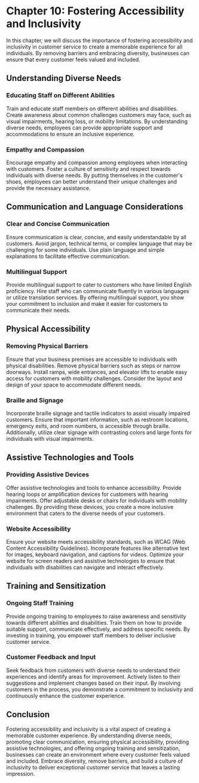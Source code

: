 Chapter 10: Fostering Accessibility and Inclusivity
===================================================

In this chapter, we will discuss the importance of fostering accessibility and inclusivity in customer service to create a memorable experience for all individuals. By removing barriers and embracing diversity, businesses can ensure that every customer feels valued and included.

Understanding Diverse Needs
---------------------------

### Educating Staff on Different Abilities

Train and educate staff members on different abilities and disabilities. Create awareness about common challenges customers may face, such as visual impairments, hearing loss, or mobility limitations. By understanding diverse needs, employees can provide appropriate support and accommodations to ensure an inclusive experience.

### Empathy and Compassion

Encourage empathy and compassion among employees when interacting with customers. Foster a culture of sensitivity and respect towards individuals with diverse needs. By putting themselves in the customer's shoes, employees can better understand their unique challenges and provide the necessary assistance.

Communication and Language Considerations
-----------------------------------------

### Clear and Concise Communication

Ensure communication is clear, concise, and easily understandable by all customers. Avoid jargon, technical terms, or complex language that may be challenging for some individuals. Use plain language and simple explanations to facilitate effective communication.

### Multilingual Support

Provide multilingual support to cater to customers who have limited English proficiency. Hire staff who can communicate fluently in various languages or utilize translation services. By offering multilingual support, you show your commitment to inclusion and make it easier for customers to communicate their needs.

Physical Accessibility
----------------------

### Removing Physical Barriers

Ensure that your business premises are accessible to individuals with physical disabilities. Remove physical barriers such as steps or narrow doorways. Install ramps, wide entrances, and elevator lifts to enable easy access for customers with mobility challenges. Consider the layout and design of your space to accommodate different needs.

### Braille and Signage

Incorporate braille signage and tactile indicators to assist visually impaired customers. Ensure that important information, such as restroom locations, emergency exits, and room numbers, is accessible through braille. Additionally, utilize clear signage with contrasting colors and large fonts for individuals with visual impairments.

Assistive Technologies and Tools
--------------------------------

### Providing Assistive Devices

Offer assistive technologies and tools to enhance accessibility. Provide hearing loops or amplification devices for customers with hearing impairments. Offer adjustable desks or chairs for individuals with mobility challenges. By providing these devices, you create a more inclusive environment that caters to the diverse needs of your customers.

### Website Accessibility

Ensure your website meets accessibility standards, such as WCAG (Web Content Accessibility Guidelines). Incorporate features like alternative text for images, keyboard navigation, and captions for videos. Optimize your website for screen readers and assistive technologies to ensure that individuals with disabilities can navigate and interact effectively.

Training and Sensitization
--------------------------

### Ongoing Staff Training

Provide ongoing training to employees to raise awareness and sensitivity towards different abilities and disabilities. Train them on how to provide suitable support, communicate effectively, and address specific needs. By investing in training, you empower staff members to deliver inclusive customer service.

### Customer Feedback and Input

Seek feedback from customers with diverse needs to understand their experiences and identify areas for improvement. Actively listen to their suggestions and implement changes based on their input. By involving customers in the process, you demonstrate a commitment to inclusivity and continuously enhance the customer experience.

Conclusion
----------

Fostering accessibility and inclusivity is a vital aspect of creating a memorable customer experience. By understanding diverse needs, promoting clear communication, ensuring physical accessibility, providing assistive technologies, and offering ongoing training and sensitization, businesses can create an environment where every customer feels valued and included. Embrace diversity, remove barriers, and build a culture of inclusivity to deliver exceptional customer service that leaves a lasting impression.
